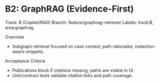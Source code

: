 # B2: GraphRAG (Evidence-First)

Track: B (Copilot/RAG)
Branch: feature/graphrag-retriever
Labels: track:B, area:graphrag

Overview

- Subgraph retrieval focused on case context; path rationales; redaction-aware snippets.

Acceptance Criteria

- Publications block if citations missing; paths are visible in UI.
- Unit/contract tests validate citation links and path coverage.
